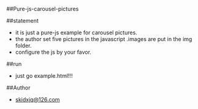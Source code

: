 ##Pure-js-carousel-pictures





##statement
- it is just a pure-js example for carousel pictures.
- the author set five pictures in the javascript .images are put in the img folder.
- configure the js by your favor.

##run
- just go example.html!!!


##Author
- skidxjq@126.com
